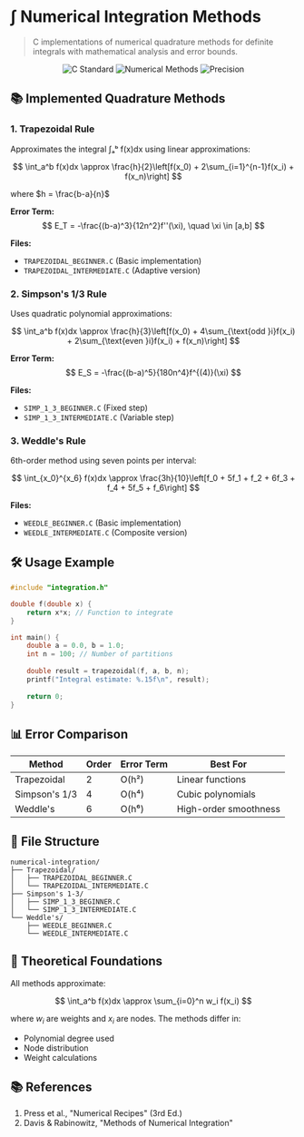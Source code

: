 
# ∫ Numerical Integration Methods

> C implementations of numerical quadrature methods for definite integrals with mathematical analysis and error bounds.

<div align="center">
  <img src="https://img.shields.io/badge/C-99%20Standard-blue?logo=c" alt="C Standard">
  <img src="https://img.shields.io/badge/Numerical-Methods-important" alt="Numerical Methods">
  <img src="https://img.shields.io/badge/Precision-Double-brightgreen" alt="Precision">
</div>

## 📚 Implemented Quadrature Methods

### 1. Trapezoidal Rule
Approximates the integral ∫ₐᵇ f(x)dx using linear approximations:

$$
\int_a^b f(x)dx \approx \frac{h}{2}\left[f(x_0) + 2\sum_{i=1}^{n-1}f(x_i) + f(x_n)\right]
$$

where $h = \frac{b-a}{n}$

**Error Term:**
$$
E_T = -\frac{(b-a)^3}{12n^2}f''(\xi), \quad \xi \in [a,b]
$$

**Files:**
- `TRAPEZOIDAL_BEGINNER.C` (Basic implementation)
- `TRAPEZOIDAL_INTERMEDIATE.C` (Adaptive version)

### 2. Simpson's 1/3 Rule
Uses quadratic polynomial approximations:

$$
\int_a^b f(x)dx \approx \frac{h}{3}\left[f(x_0) + 4\sum_{\text{odd }i}f(x_i) + 2\sum_{\text{even }i}f(x_i) + f(x_n)\right]
$$

**Error Term:**
$$
E_S = -\frac{(b-a)^5}{180n^4}f^{(4)}(\xi)
$$

**Files:**
- `SIMP_1_3_BEGINNER.C` (Fixed step)
- `SIMP_1_3_INTERMEDIATE.C` (Variable step)

### 3. Weddle's Rule
6th-order method using seven points per interval:

$$
\int_{x_0}^{x_6} f(x)dx \approx \frac{3h}{10}\left[f_0 + 5f_1 + f_2 + 6f_3 + f_4 + 5f_5 + f_6\right]
$$

**Files:**
- `WEEDLE_BEGINNER.C` (Basic implementation)
- `WEEDLE_INTERMEDIATE.C` (Composite version)

## 🛠 Usage Example

```c
#include "integration.h"

double f(double x) {
    return x*x; // Function to integrate
}

int main() {
    double a = 0.0, b = 1.0;
    int n = 100; // Number of partitions
    
    double result = trapezoidal(f, a, b, n);
    printf("Integral estimate: %.15f\n", result);
    
    return 0;
}
```

## 📊 Error Comparison

| Method          | Order | Error Term               | Best For                  |
|-----------------|-------|--------------------------|---------------------------|
| Trapezoidal     | 2     | O(h²)                    | Linear functions          |
| Simpson's 1/3   | 4     | O(h⁴)                    | Cubic polynomials        |
| Weddle's        | 6     | O(h⁶)                    | High-order smoothness    |

## 📁 File Structure

```
numerical-integration/
├── Trapezoidal/
│   ├── TRAPEZOIDAL_BEGINNER.C
│   └── TRAPEZOIDAL_INTERMEDIATE.C
├── Simpson's 1-3/
│   ├── SIMP_1_3_BEGINNER.C
│   └── SIMP_1_3_INTERMEDIATE.C
└── Weddle's/
    ├── WEEDLE_BEGINNER.C
    └── WEEDLE_INTERMEDIATE.C
```

## 📝 Theoretical Foundations

All methods approximate:

$$
\int_a^b f(x)dx \approx \sum_{i=0}^n w_i f(x_i)
$$

where $w_i$ are weights and $x_i$ are nodes. The methods differ in:
- Polynomial degree used
- Node distribution
- Weight calculations

## 📚 References

1. Press et al., "Numerical Recipes" (3rd Ed.)
2. Davis & Rabinowitz, "Methods of Numerical Integration"

